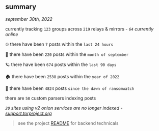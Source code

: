 
## summary
_september 30th, 2022_

currently tracking `123` groups across `219` relays & mirrors - _`64` currently online_

⏲ there have been `7` posts within the `last 24 hours`

🦈 there have been `220` posts within the `month of september`

🪐 there have been `674` posts within the `last 90 days`

🏚 there have been `2538` posts within the `year of 2022`

🦕 there have been `4824` posts `since the dawn of ransomwatch`

there are `58` custom parsers indexing posts

_`20` sites using v2 onion services are no longer indexed - [support.torproject.org](https://support.torproject.org/onionservices/v2-deprecation/)_

> see the project [README](https://github.com/joshhighet/ransomwatch#ransomwatch--) for backend technicals

